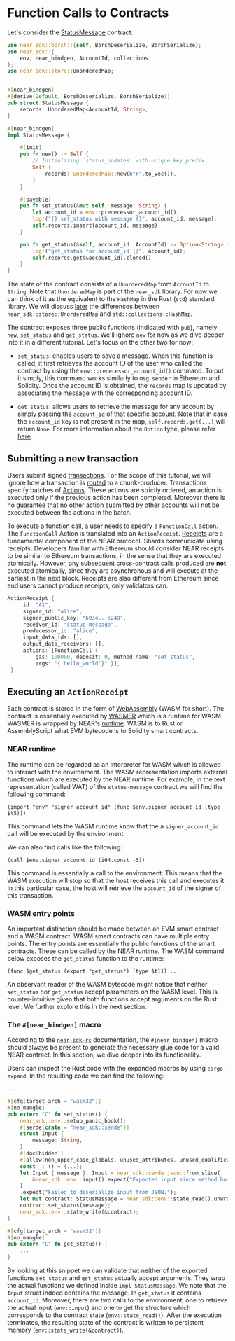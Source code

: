 # Function Calls to Contracts

Let's consider the [StatusMessage](https://github.com/near/near-sdk-rs/blob/master/examples/status-message/src/lib.rs) contract:

```rust
use near_sdk::borsh::{self, BorshDeserialize, BorshSerialize};
use near_sdk::{
    env, near_bindgen, AccountId, collections
};
use near_sdk::store::UnorderedMap;


#[near_bindgen]
#[derive(Default, BorshDeserialize, BorshSerialize)]
pub struct StatusMessage {
    records: UnorderedMap<AccountId, String>,
}

#[near_bindgen]
impl StatusMessage {

    #[init]
    pub fn new() -> Self {
        // Initializing `status_updates` with unique key prefix.
        Self {
            records: UnorderedMap::new(b"r".to_vec()),
        }
    }

    #[payable]
    pub fn set_status(&mut self, message: String) {
        let account_id = env::predecessor_account_id();
        log!("{} set_status with message {}", account_id, message);
        self.records.insert(account_id, message);
    }

    pub fn get_status(&self, account_id: AccountId) -> Option<String> {
        log!("get_status for account_id {}", account_id);
        self.records.get(&account_id).cloned()
    }
}
```


The state of the contract consists of a ``UnorderedMap`` from ``AccountId`` to ``String``.
Note that ``UnorderedMap`` is part of the ``near_sdk`` library. For now we can think of it as the equivalent to the ``HashMap`` in the Rust (``std``) standard library. We will discuss [later](storage.md) the differences between ``near_sdk::store::UnorderedMap`` and ``std::collections::HashMap``.

The contract exposes three public functions (indicated with ``pub``), namely ``new``, ``set_status`` and ``get_status``. We'll ignore ``new`` for now as we dive deeper into it in a different tutorial. Let's focus on the other two for now:

* ``set_status``: enables users to save a message. When this function is called, it first retrieves the account ID of the user who called the contract by using the ``env::predecessor_account_id()`` command. To put it simply, this command works similarly to ``msg.sender`` in Ethereum and Solidity. Once the account ID is obtained, the ``records`` map is updated by associating the message with the corresponding account ID.

* ``get_status``: allows users to retrieve the message for any account by simply passing the ``account_id`` of that specific account. Note that in case the ``account_id`` key is not present in the map, ``self.records.get(...)`` will return ``None``. For more information about the ``Option`` type, please refer [here](https://doc.rust-lang.org/std/option/).


## Submitting a new transaction

Users submit signed [transactions](https://nomicon.io/RuntimeSpec/Transactions). For the scope of this tutorial, we will ignore how a transaction is [routed](https://nomicon.io/NetworkSpec/) to a chunk-producer. Transactions specify batches of [Actions](https://nomicon.io/RuntimeSpec/Actions.html). These actions are strictly ordered, an action is executed only if the previous action has been completed. Moreover there is no guarantee that no other action submitted by other accounts will not be executed between the actions in the batch.

To execute a function call, a user needs to specify a ``FunctionCall`` action. The ``FunctionCall`` Action is translated into an ``ActionReceipt``. [Receipts](https://nomicon.io/RuntimeSpec/Receipts.html) are a fundamental component of the NEAR protocol. Shards communicate using receipts. Developers familiar with Ethereum should consider NEAR receipts to be similar to Ethereum transactions, in the sense that they are executed atomically. However, any subsequent cross-contract calls produced are **not** executed atomically, since they are asynchronous and will execute at the earliest in the next block. Receipts are also different from Ethereum since end users cannot produce receipts, only validators can.

```rust
ActionReceipt {
     id: "A1",
     signer_id: "alice",
     signer_public_key: "6934...e248",
     receiver_id: "status-message",
     predecessor_id: "alice",
     input_data_ids: [],
     output_data_receivers: [],
     actions: [FunctionCall { 
         gas: 100000, deposit: 0, method_name: "set_status", 
         args: "{'hello_world'}" }],
 }
```

## Executing an ``ActionReceipt``

Each contract is stored in the form of [WebAssembly](https://webassembly.org/) (WASM for short). The contract is essentially executed by [WASMER](https://docs.wasmer.io/) which is a runtime for WASM. WASMER is wrapped by NEAR's [runtime](https://github.com/near/nearcore/tree/master/runtime). WASM is to Rust or AssemblyScript what EVM bytecode is to Solidity smart contracts.

### NEAR runtime

The runtime can be regarded as an interpreter for WASM which is allowed to interact with the environment. The WASM representation imports external functions which are executed by the NEAR runtime. For example, in the text representation (called WAT) of the ``status-message`` contract we will find the following command:

```wasm
(import "env" "signer_account_id" (func $env.signer_account_id (type $t5)))
```

This command lets the WASM runtime know that the a ``signer_account_id`` call will be executed by the environment.
    
We can also find calls like the following:

    (call $env.signer_account_id (i64.const -3))
    
This command is essentially a call to the environment. This means that the WASM execution will stop so that the host receives this call and executes it. In this particular case, the host will retrieve the ``account_id`` of the signer of this transaction.

### WASM entry points

An important distinction should be made between an EVM smart contract and a WASM contract. WASM smart contracts can have multiple entry points. The entry points are essentially the public functions of the smart contracts. These can be called by the NEAR runtime. The WASM command below exposes the ``get_status`` function to the runtime:

```
(func $get_status (export "get_status") (type $t11) ...
```

An observant reader of the WASM bytecode might notice that neither ``set_status`` nor ``get_status`` accept parameters on the WASM level. This is counter-intuitive given that both functions accept arguments on the Rust level. We further explore this in the next section.

### The ``#[near_bindgen]`` macro

According to the [``near-sdk-rs``](https://www.near-sdk.io/) documentation, the ``#[near_bindgen]`` macro should always be present to generate the necessary glue code for a valid NEAR contract. In this section, we dive deeper into its functionality.

Users can inspect the Rust code with the expanded macros by using ``cargo-expand``. In the resulting code we can find the following:

```rust
...

#[cfg(target_arch = "wasm32")]
#[no_mangle]
pub extern "C" fn set_status() {
    near_sdk::env::setup_panic_hook();
    #[serde(crate = "near_sdk::serde")]
    struct Input {
        message: String,
    }
    #[doc(hidden)]
    #[allow(non_upper_case_globals, unused_attributes, unused_qualifications)]
    const _: () = {...};
    let Input { message }: Input = near_sdk::serde_json::from_slice(
        &near_sdk::env::input().expect("Expected input since method has arguments."),
    )
    .expect("Failed to deserialize input from JSON.");
    let mut contract: StatusMessage = near_sdk::env::state_read().unwrap_or_default();
    contract.set_status(message);
    near_sdk::env::state_write(&contract);
}

#[cfg(target_arch = "wasm32")]
#[no_mangle]
pub extern "C" fn get_status() {
    ...
}
```
    
By looking at this snippet we can validate that neither of the exported functions ``set_status`` and ``get_status`` actually accept arguments. They wrap the actual functions we defined inside ``impl StatusMessage``. We note that the ``Input`` struct indeed contains the message. In ``get_status`` it contains ``account_id``. Moreover, there are two calls to the environment, one to retrieve the actual input (``env::input``) and one to get the structure which corresponds to the contract state (``env::state_read()``).
After the execution terminates, the resulting state of the contract is written to persistent memory (``env::state_write(&contract)``).
